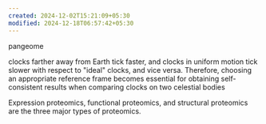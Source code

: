 ```yaml
---
created: 2024-12-02T15:21:09+05:30
modified: 2024-12-18T06:57:42+05:30
---
```


pangeome

clocks farther away from Earth tick faster, and clocks in uniform motion tick slower with respect to "ideal" clocks, and vice versa. Therefore, choosing an appropriate reference frame becomes essential for obtaining self-consistent results when comparing clocks on two celestial bodies

Expression proteomics, functional proteomics, and structural proteomics are the three major types of proteomics.
